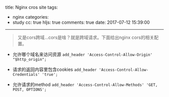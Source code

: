 title: Nginx cros site
tags:
  - nginx
categories:
  - study
cc: true
hljs: true
comments: true
date: 2017-07-12 15:39:00
---
> 又是cors跨域…cors是啥？就是跨域请求。下面给出nginx cors的相关配置。

* 允许哪个域名来访问资源
`add_header 'Access-Control-Allow-Origin' "$http_origin";`
 
* 请求的返回内容里包含cookies
`add_header 'Access-Control-Allow-Credentials' 'true';`
 
* 允许请求的method
`add_header 'Access-Control-Allow-Methods' 'GET, POST, OPTIONS';`


